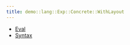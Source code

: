 ```yaml
---
title: demo::lang::Exp::Concrete::WithLayout
---
```



   * [Eval](../../../../../../Library/demo/lang/Exp/Concrete/WithLayout/Eval.md)
   * [Syntax](../../../../../../Library/demo/lang/Exp/Concrete/WithLayout/Syntax.md)
